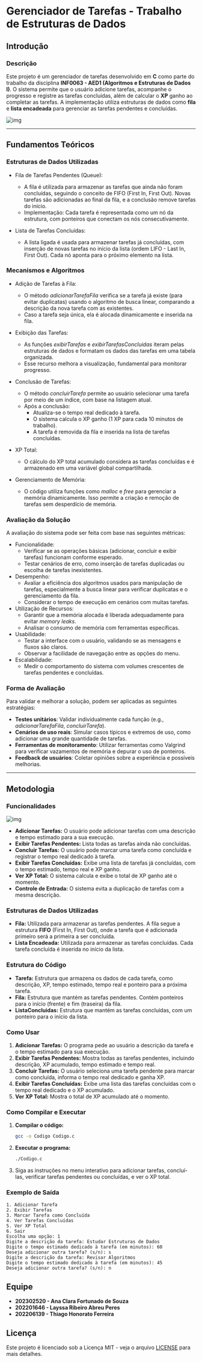 
# Gerenciador de Tarefas - Trabalho de Estruturas de Dados

## Introdução

### Descrição

Este projeto é um gerenciador de tarefas desenvolvido em **C** como parte do trabalho da disciplina **INF0063 - AED1 (Algoritmos e Estruturas de Dados I)**. O sistema permite que o usuário adicione tarefas, acompanhe o progresso e registre as tarefas concluídas, além de calcular o **XP** ganho ao completar as tarefas. A implementação utiliza estruturas de dados como **fila** e **lista encadeada** para gerenciar as tarefas pendentes e concluídas.

![img](https://amhandmade.pt/cdn/shop/files/IMG_5474.jpg?v=1695566664&width=1445)

---

## Fundamentos Teóricos

### Estruturas de Dados Utilizadas

   - Fila de Tarefas Pendentes (Queue):
      * A fila é utilizada para armazenar as tarefas que ainda não foram concluídas, seguindo o conceito de FIFO (First In, First Out). Novas tarefas são adicionadas ao final da fila, e a conclusão remove tarefas do início.
      * Implementação: Cada tarefa é representada como um nó da estrutura, com ponteiros que conectam os nós consecutivamente.

   - Lista de Tarefas Concluídas:
      * A lista ligada é usada para armazenar tarefas já concluídas, com inserção de novas tarefas no início da lista (ordem LIFO - Last In, First Out). Cada nó aponta para o próximo elemento na lista.

### Mecanismos e Algoritmos

   - Adição de Tarefas à Fila:
      * O método *adicionarTarefaFila* verifica se a tarefa já existe (para evitar duplicatas) usando o algoritmo de busca linear, comparando a descrição da nova tarefa com as existentes.
      * Caso a tarefa seja única, ela é alocada dinamicamente e inserida na fila.

   - Exibição das Tarefas:
      * As funções *exibirTarefas* e *exibirTarefasConcluidas* iteram pelas estruturas de dados e formatam os dados das tarefas em uma tabela organizada.
      * Esse recurso melhora a visualização, fundamental para monitorar progresso.

   - Conclusão de Tarefas:
      * O método *concluirTarefa* permite ao usuário selecionar uma tarefa por meio de um índice, com base na listagem atual.
      * Após a conclusão:
         * Atualiza-se o tempo real dedicado à tarefa.
         * O sistema calcula o XP ganho (1 XP para cada 10 minutos de trabalho).
         * A tarefa é removida da fila e inserida na lista de tarefas concluídas.

   - XP Total:
      * O cálculo do XP total acumulado considera as tarefas concluídas e é armazenado em uma variável global compartilhada.

   - Gerenciamento de Memória:
      * O código utiliza funções como *malloc* e *free* para gerenciar a memória dinamicamente. Isso permite a criação e remoção de tarefas sem desperdício de memória.

### Avaliação da Solução
A avaliação do sistema pode ser feita com base nas seguintes métricas:
   - Funcionalidade:
      * Verificar se as operações básicas (adicionar, concluir e exibir tarefas) funcionam conforme esperado.
      * Testar cenários de erro, como inserção de tarefas duplicadas ou escolha de tarefas inexistentes.
   - Desempenho:
      * Avaliar a eficiência dos algoritmos usados para manipulação de tarefas, especialmente a busca linear para verificar duplicatas e o gerenciamento da fila.
      * Considerar o tempo de execução em cenários com muitas tarefas.
   - Utilização de Recursos:
      * Garantir que a memória alocada é liberada adequadamente para evitar _memory leaks_.
      * Analisar o consumo de memória com ferramentas específicas.
   - Usabilidade:
      * Testar a interface com o usuário, validando se as mensagens e fluxos são claros.
      * Observar a facilidade de navegação entre as opções do menu.
   - Escalabilidade:
      * Medir o comportamento do sistema com volumes crescentes de tarefas pendentes e concluídas.

### Forma de Avaliação
Para validar e melhorar a solução, podem ser aplicadas as seguintes estratégias:
   - **Testes unitários**: Validar individualmente cada função (e.g., *adicionarTarefaFila*, *concluirTarefa*).
   - **Cenários de uso reais**: Simular casos típicos e extremos de uso, como adicionar uma grande quantidade de tarefas.
   - **Ferramentas de monitoramento**: Utilizar ferramentas como Valgrind para verificar vazamentos de memória e depurar o uso de ponteiros.
   - **Feedback de usuários**: Coletar opiniões sobre a experiência e possíveis melhorias.

---

## Metodologia

### Funcionalidades

![img](https://midias.siteware.com.br/wp-content/uploads/2019/05/25081155/dicas-gestao-projetos.jpg)


- **Adicionar Tarefas:** O usuário pode adicionar tarefas com uma descrição e tempo estimado para a sua execução.
- **Exibir Tarefas Pendentes:** Lista todas as tarefas ainda não concluídas.
- **Concluir Tarefas:** O usuário pode marcar uma tarefa como concluída e registrar o tempo real dedicado à tarefa.
- **Exibir Tarefas Concluídas:** Exibe uma lista de tarefas já concluídas, com o tempo estimado, tempo real e XP ganho.
- **Ver XP Total:** O sistema calcula e exibe o total de XP ganho até o momento.
- **Controle de Entrada:** O sistema evita a duplicação de tarefas com a mesma descrição.

### Estruturas de Dados Utilizadas

- **Fila:** Utilizada para armazenar as tarefas pendentes. A fila segue a estrutura **FIFO** (First In, First Out), onde a tarefa que é adicionada primeiro será a primeira a ser concluída.
- **Lista Encadeada:** Utilizada para armazenar as tarefas concluídas. Cada tarefa concluída é inserida no início da lista.

### Estrutura do Código

- **Tarefa:** Estrutura que armazena os dados de cada tarefa, como descrição, XP, tempo estimado, tempo real e ponteiro para a próxima tarefa.
- **Fila:** Estrutura que mantém as tarefas pendentes. Contém ponteiros para o início (frente) e fim (traseira) da fila.
- **ListaConcluidas:** Estrutura que mantém as tarefas concluídas, com um ponteiro para o início da lista.

### Como Usar

1. **Adicionar Tarefas:** O programa pede ao usuário a descrição da tarefa e o tempo estimado para sua execução.
2. **Exibir Tarefas Pendentes:** Mostra todas as tarefas pendentes, incluindo descrição, XP acumulado, tempo estimado e tempo real.
3. **Concluir Tarefas:** O usuário seleciona uma tarefa pendente para marcar como concluída, informa o tempo real dedicado e ganha XP.
4. **Exibir Tarefas Concluídas:** Exibe uma lista das tarefas concluídas com o tempo real dedicado e o XP acumulado.
5. **Ver XP Total:** Mostra o total de XP acumulado até o momento.

### Como Compilar e Executar

1. **Compilar o código:**
   ```bash
   gcc -o Codigo Codigo.c
   ```

2. **Executar o programa:**
   ```bash
   ./Codigo.c
   ```

3. Siga as instruções no menu interativo para adicionar tarefas, concluí-las, verificar tarefas pendentes ou concluídas, e ver o XP total.

### Exemplo de Saída

```
1. Adicionar Tarefa
2. Exibir Tarefas
3. Marcar Tarefa como Concluída
4. Ver Tarefas Concluídas
5. Ver XP Total
6. Sair
Escolha uma opção: 1
Digite a descrição da tarefa: Estudar Estruturas de Dados
Digite o tempo estimado dedicado à tarefa (em minutos): 60
Deseja adicionar outra tarefa? (s/n): s
Digite a descrição da tarefa: Revisar Algoritmos
Digite o tempo estimado dedicado à tarefa (em minutos): 45
Deseja adicionar outra tarefa? (s/n): n
```

## Equipe

- **202302520 - Ana Clara Fortunado de Souza**
- **202201646 - Layssa Ribeiro Abreu Peres**
- **202206139 - Thiago Honorato Ferreira**

## Licença

Este projeto é licenciado sob a Licença MIT - veja o arquivo [LICENSE](LICENSE) para mais detalhes.
